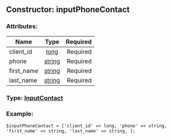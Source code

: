 ## Constructor: inputPhoneContact  

### Attributes:

| Name     |    Type       | Required |
|----------|:-------------:|---------:|
|client\_id|[long](../types/long.md) | Required|
|phone|[string](../types/string.md) | Required|
|first\_name|[string](../types/string.md) | Required|
|last\_name|[string](../types/string.md) | Required|


### Type: [InputContact](../types/InputContact.md)

### Example:


```
$inputPhoneContact = ['client_id' => long, 'phone' => string, 'first_name' => string, 'last_name' => string, ];
```